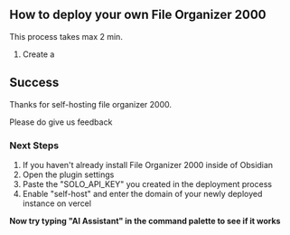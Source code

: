 ## How to deploy your own File Organizer 2000
This process takes max 2 min.

1. Create a 



## Success

Thanks for self-hosting file organizer 2000.

Please do give us feedback

### Next Steps

1. If you haven't already install File Organizer 2000 inside of Obsidian
2. Open the plugin settings
3. Paste the "SOLO_API_KEY" you created in the deployment process
4. Enable "self-host" and enter the domain of your newly deployed instance on vercel


**Now try typing "AI Assistant" in the command palette to see if it works**
